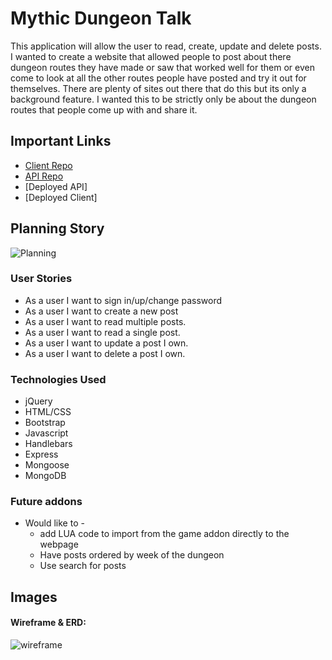 # Mythic Dungeon Talk

This application will allow the user to read, create, update and delete posts. I wanted to create a website that allowed people to post about there dungeon routes they have made or saw that worked well for them or even come to look at all the other routes people have posted and try it out for themselves. There are plenty of sites out there that do this but its only a background feature. I wanted this to be strictly only be  about the dungeon routes that people come up with and share it.

## Important Links

- [Client Repo](https://github.com/Tristan-Tompkins/Mythic-Dungeon-Talk-FrontEnd)
- [API Repo](https://github.com/Tristan-Tompkins/Mythic-Dungeon-Talk-api)
- [Deployed API]
- [Deployed Client]

## Planning Story

 ![Planning](https://i.imgur.com/qgrCaT5.png)

### User Stories

- As a user I want to sign in/up/change password
- As a user I want to create a new post
- As a user I want to read multiple posts.
- As a user I want to read a single post.
- As a user I want to update a post I own.
- As a user I want to delete a post I own.

### Technologies Used

- jQuery
- HTML/CSS
- Bootstrap
- Javascript
- Handlebars
- Express
- Mongoose
- MongoDB

### Future addons

- Would like to -
  - add LUA code to import from the game addon directly to the webpage
  - Have posts ordered by week of the dungeon
  - Use search for posts

## Images

#### Wireframe & ERD:
![wireframe](https://i.imgur.com/6xoNoRQ.png)
